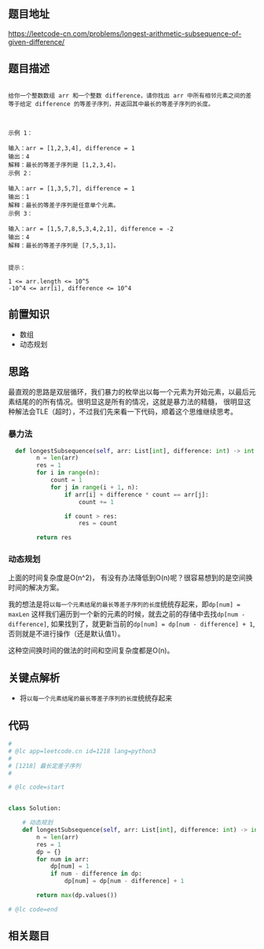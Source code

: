 ## 题目地址

https://leetcode-cn.com/problems/longest-arithmetic-subsequence-of-given-difference/

## 题目描述

```

给你一个整数数组 arr 和一个整数 difference，请你找出 arr 中所有相邻元素之间的差等于给定 difference 的等差子序列，并返回其中最长的等差子序列的长度。

 

示例 1：

输入：arr = [1,2,3,4], difference = 1
输出：4
解释：最长的等差子序列是 [1,2,3,4]。
示例 2：

输入：arr = [1,3,5,7], difference = 1
输出：1
解释：最长的等差子序列是任意单个元素。
示例 3：

输入：arr = [1,5,7,8,5,3,4,2,1], difference = -2
输出：4
解释：最长的等差子序列是 [7,5,3,1]。
 

提示：

1 <= arr.length <= 10^5
-10^4 <= arr[i], difference <= 10^4

```

## 前置知识

- 数组
- 动态规划

## 思路

最直观的思路是双层循环，我们暴力的枚举出以每一个元素为开始元素，以最后元素结尾的的所有情况。很明显这是所有的情况，这就是暴力法的精髓， 很明显这种解法会TLE（超时），不过我们先来看一下代码，顺着这个思维继续思考。

### 暴力法

```python
  def longestSubsequence(self, arr: List[int], difference: int) -> int:
        n = len(arr)
        res = 1
        for i in range(n):
            count = 1
            for j in range(i + 1, n):
                if arr[i] + difference * count == arr[j]:
                    count += 1

                if count > res:
                    res = count

        return res
```
### 动态规划

上面的时间复杂度是O(n^2)， 有没有办法降低到O(n)呢？很容易想到的是空间换时间的解决方案。

我的想法是将`以每一个元素结尾的最长等差子序列的长度`统统存起来，即`dp[num] = maxLen` 这样我们遍历到一个新的元素的时候，就去之前的存储中去找`dp[num - difference]`, 如果找到了，就更新当前的`dp[num] = dp[num - difference] + 1`, 否则就是不进行操作（还是默认值1）。

这种空间换时间的做法的时间和空间复杂度都是O(n)。


## 关键点解析

- 将`以每一个元素结尾的最长等差子序列的长度`统统存起来


## 代码

```python
#
# @lc app=leetcode.cn id=1218 lang=python3
#
# [1218] 最长定差子序列
#

# @lc code=start


class Solution:

    # 动态规划
    def longestSubsequence(self, arr: List[int], difference: int) -> int:
        n = len(arr)
        res = 1
        dp = {}
        for num in arr:
            dp[num] = 1
            if num - difference in dp:
                dp[num] = dp[num - difference] + 1

        return max(dp.values())

# @lc code=end
```

## 相关题目



